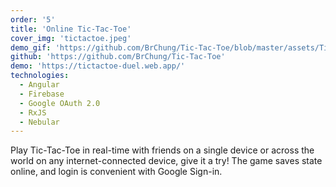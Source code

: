 ```yaml
---
order: '5'
title: 'Online Tic-Tac-Toe'
cover_img: 'tictactoe.jpeg'
demo_gif: 'https://github.com/BrChung/Tic-Tac-Toe/blob/master/assets/TicTacToe%20Demo%202.gif?raw=true'
github: 'https://github.com/BrChung/Tic-Tac-Toe'
demo: 'https://tictactoe-duel.web.app/'
technologies:
  - Angular
  - Firebase
  - Google OAuth 2.0
  - RxJS
  - Nebular
---
```


Play Tic-Tac-Toe in real-time with friends on a single device or across the world on any internet-connected device, give it a try! The game saves state online, and login is convenient with Google Sign-in.
